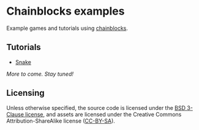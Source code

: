 # Chainblocks examples

Example games and tutorials using [chainblocks](https://github.com/fragcolor-xyz/chainblocks).

## Tutorials

* [Snake](./tutorials/snake/)

*More to come. Stay tuned!*

## Licensing

Unless otherwise specified, the source code is licensed under the [BSD 3-Clause license](./LICENSE), and assets are licensed under the Creative Commons Attribution-ShareAlike license ([CC-BY-SA](https://creativecommons.org/licenses/by-sa/4.0/)).
